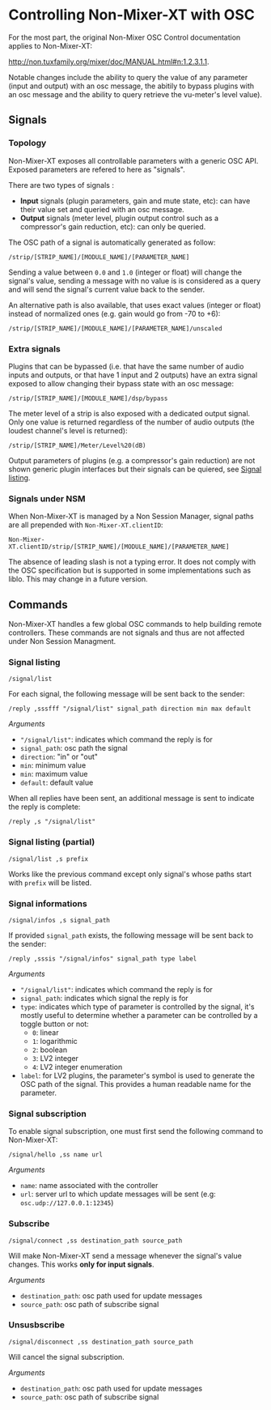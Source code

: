 # Controlling Non-Mixer-XT with OSC

For the most part, the original Non-Mixer OSC Control documentation applies to Non-Mixer-XT:

http://non.tuxfamily.org/mixer/doc/MANUAL.html#n:1.2.3.1.1.

Notable changes include the ability to query the value of any parameter (input and output) with an osc message, the abitily to bypass plugins with an osc message and the ability to query retrieve the vu-meter's level value).

## Signals

### Topology

Non-Mixer-XT exposes all controllable parameters with a generic OSC API.
Exposed parameters are refered to here as "signals".

There are two types of signals :

- **Input** signals (plugin parameters, gain and mute state, etc): can have their value set and queried with an osc message.
- **Output** signals (meter level, plugin output control such as a compressor's gain reduction, etc): can only be queried.


The OSC path of a signal is automatically generated as follow:

```
/strip/[STRIP_NAME]/[MODULE_NAME]/[PARAMETER_NAME]
```

Sending a value between `0.0` and `1.0` (integer or float) will change the signal's value,
sending a message with no value is is considered as a query and will send the signal's current value back to the sender.


An alternative path is also available, that uses exact values (integer or float) instead of normalized ones (e.g. gain would go from -70 to +6):

```
/strip/[STRIP_NAME]/[MODULE_NAME]/[PARAMETER_NAME]/unscaled
```

### Extra signals


Plugins that can be bypassed (i.e. that have the same number of audio inputs and outputs, or that have 1 input and 2 outputs) have an extra signal exposed to allow changing their bypass state with an osc message:

```
/strip/[STRIP_NAME]/[MODULE_NAME]/dsp/bypass
```

The meter level of a strip is also exposed with a dedicated output signal. Only one value is returned regardless of the number of audio outputs (the loudest channel's level is returned):

```
/strip/[STRIP_NAME]/Meter/Level%20(dB)
```

Output parameters of plugins (e.g. a compressor's gain reduction) are not shown generic plugin interfaces but their signals can be quiered, see [Signal listing](#signal-listing).


### Signals under NSM

When Non-Mixer-XT is managed by a Non Session Manager, signal paths are all prepended with `Non-Mixer-XT.clientID`:

```
Non-Mixer-XT.clientID/strip/[STRIP_NAME]/[MODULE_NAME]/[PARAMETER_NAME]
```

The absence of leading slash is not a typing error. It does not comply with the OSC specification but is supported in some implementations such as liblo. This may change in a future version.

## Commands

Non-Mixer-XT handles a few global OSC commands to help building remote controllers. These commands are not signals and thus are not affected under Non Session Managment.  

### Signal listing

`/signal/list`

For each signal, the following message will be sent back to the sender:

```
/reply ,sssfff "/signal/list" signal_path direction min max default
```

*Arguments*

- `"/signal/list"`: indicates which command the reply is for
- `signal_path`: osc path the signal
- `direction`: "in" or "out"
- `min`: minimum value
- `min`: maximum value
- `default`: default value


When all replies have been sent, an additional message is sent to indicate the reply is complete:

```
/reply ,s "/signal/list"
```

### Signal listing (partial)

```
/signal/list ,s prefix
```

Works like the previous command except only signal's whose paths start with `prefix` will be listed.

### Signal informations

```
/signal/infos ,s signal_path
```

If provided `signal_path` exists, the following message will be sent back to the sender:

```
/reply ,sssis "/signal/infos" signal_path type label
```

*Arguments*

- `"/signal/list"`: indicates which command the reply is for
- `signal_path`: indicates which signal the reply is for
- `type`: indicates which type of parameter is controlled by the signal, it's mostly useful to determine whether a parameter can be controlled by a toggle button or not:
    - `0`: linear
    - `1`: logarithmic
    - `2`: boolean
    - `3`: LV2 integer
    - `4`: LV2 integer enumeration
- `label`: for LV2 plugins, the parameter's symbol is used to generate the OSC path of the signal. This provides a human readable name for the parameter.


### Signal subscription

To enable signal subscription, one must first send the following command to Non-Mixer-XT:

```
/signal/hello ,ss name url
```

*Arguments*

- `name`: name associated with the controller
- `url`: server url to which update messages will be sent (e.g: `osc.udp://127.0.0.1:12345`)


### Subscribe

```
/signal/connect ,ss destination_path source_path
```

Will make Non-Mixer-XT send a message whenever the signal's value changes. This works **only for input signals**.

*Arguments*

- `destination_path`: osc path used for update messages
- `source_path`: osc path of subscribe signal


### Unsusbscribe

```
/signal/disconnect ,ss destination_path source_path
```

Will cancel the signal subscription.

*Arguments*

- `destination_path`: osc path used for update messages
- `source_path`: osc path of subscribe signal
